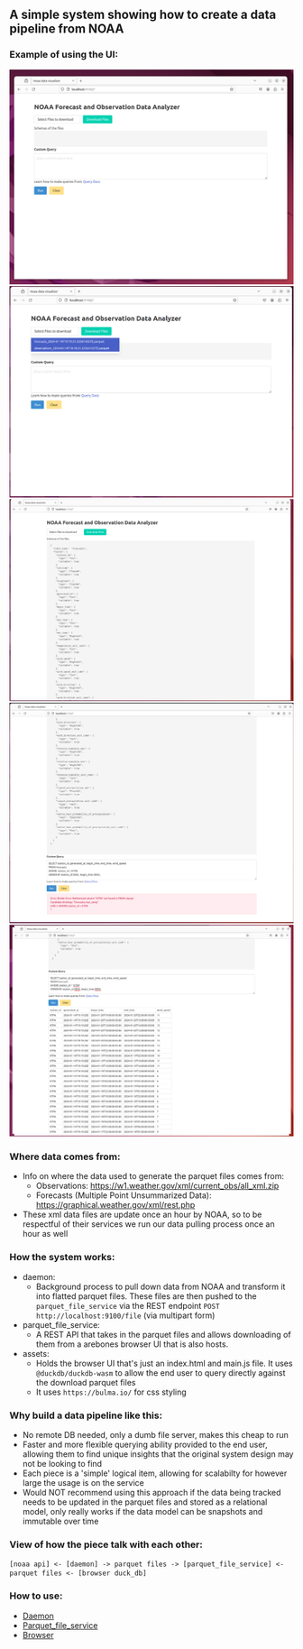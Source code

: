 ## A simple system showing how to create a data pipeline from NOAA

### Example of using the UI:

![Initial Screen](ui_demo/ksnip_20240114-151717.png)
![Select Files](ui_demo/ksnip_20240114-151738.png)
![View File Schemas](ui_demo/ksnip_20240114-151818.png)
![Enter Bad Query](ui_demo/ksnip_20240114-153740.png)
![Enter Good Query](ui_demo/ksnip_20240114-154002.png)

### Where data comes from:
- Info on where the data used to generate the parquet files comes from:
    - Observations: https://w1.weather.gov/xml/current_obs/all_xml.zip
    - Forecasts (Multiple Point Unsummarized Data): https://graphical.weather.gov/xml/rest.php
- These xml data files are update once an hour by NOAA, so to be respectful of their services we run our data pulling process once an hour as well

### How the system works:
- daemon:
    - Background process to pull down data from NOAA and transform it into flatted parquet files. These files are then pushed to the `parquet_file_service` via the REST endpoint `POST http://localhost:9100/file` (via multipart form)
- parquet_file_service:
    - A REST API that takes in the parquet files and allows downloading of them from a arebones browser UI that is also hosts.
- assets:
    - Holds the browser UI that's just an index.html and main.js file. It uses `@duckdb/duckdb-wasm` to allow the end user to query directly against the download parquet files
    - It uses `https://bulma.io/` for css styling

### Why build a data pipeline like this:
- No remote DB needed, only a dumb file server, makes this cheap to run
- Faster and more flexible querying ability provided to the end user, allowing them to find unique insights that the original system design may not be looking to find
- Each piece is a 'simple' logical item, allowing for scalabilty for however large the usage is on the service
- Would NOT recommend using this approach if the data being tracked needs to be updated in the parquet files and stored as a relational model, only really works if the data model can be snapshots and immutable over time


### View of how the piece talk with each other: 
```
[noaa api] <- [daemon] -> parquet files -> [parquet_file_service] <- parquet files <- [browser duck_db]
```

### How to use:
- [Daemon](./daemon/README.md)
- [Parquet_file_service](./parquet_file_service/README.md)
- [Browser](./ui/README.md)
